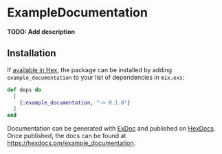 # ExampleDocumentation

**TODO: Add description**

## Installation

If [available in Hex](https://hex.pm/docs/publish), the package can be installed
by adding `example_documentation` to your list of dependencies in `mix.exs`:

```elixir
def deps do
  [
    {:example_documentation, "~> 0.1.0"}
  ]
end
```

Documentation can be generated with [ExDoc](https://github.com/elixir-lang/ex_doc)
and published on [HexDocs](https://hexdocs.pm). Once published, the docs can
be found at <https://hexdocs.pm/example_documentation>.


